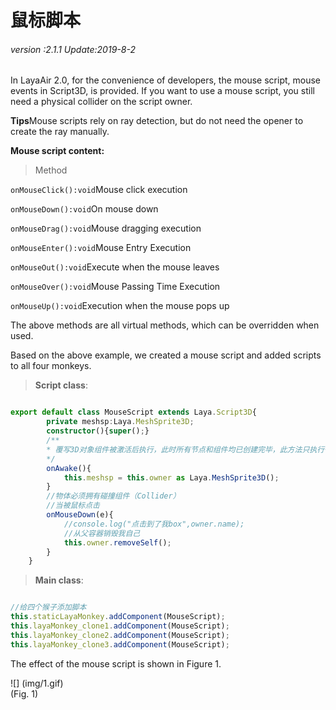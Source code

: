 # 鼠标脚本 

###### *version :2.1.1   Update:2019-8-2*

In LayaAir 2.0, for the convenience of developers, the mouse script, mouse events in Script3D, is provided. If you want to use a mouse script, you still need a physical collider on the script owner.

**Tips**Mouse scripts rely on ray detection, but do not need the opener to create the ray manually.

**Mouse script content:**

> Method

`onMouseClick():void`Mouse click execution

`onMouseDown():void`On mouse down

`onMouseDrag():void`Mouse dragging execution

`onMouseEnter():void`Mouse Entry Execution

`onMouseOut():void`Execute when the mouse leaves

`onMouseOver():void`Mouse Passing Time Execution

`onMouseUp():void`Execution when the mouse pops up

The above methods are all virtual methods, which can be overridden when used.

Based on the above example, we created a mouse script and added scripts to all four monkeys.

>**Script class**:


```typescript

export default class MouseScript extends Laya.Script3D{
    	private meshsp:Laya.MeshSprite3D;
		constructor(){super();}
        /**
		* 覆写3D对象组件被激活后执行，此时所有节点和组件均已创建完毕，此方法只执行一次
		*/
        onAwake(){
			this.meshsp = this.owner as Laya.MeshSprite3D();
        }
		//物体必须拥有碰撞组件（Collider）
		//当被鼠标点击
		onMouseDown(e){
			//console.log("点击到了我box",owner.name);
			//从父容器销毁我自己
			this.owner.removeSelf();
		}
	}
```


>**Main class**:


```typescript

//给四个猴子添加脚本
this.staticLayaMonkey.addComponent(MouseScript);
this.layaMonkey_clone1.addComponent(MouseScript);
this.layaMonkey_clone2.addComponent(MouseScript);
this.layaMonkey_clone3.addComponent(MouseScript);
```


The effect of the mouse script is shown in Figure 1.

![] (img/1.gif) <br> (Fig. 1)
